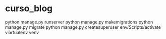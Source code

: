 # curso_blog
python manage.py runserver
python manage.py makemigrations
python manage.py migrate
python manage.py createsuperuser
env/Scripts/activate
viartualenv venv
